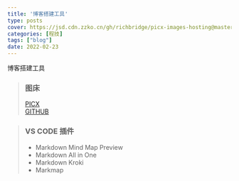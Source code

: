```yaml
---
title: '博客搭建工具'
type: posts
cover: https://jsd.cdn.zzko.cn/gh/richbridge/picx-images-hosting@master/thumbnail/CPA-审计.jpg
categories: [程技]
tags: ["blog"]
date: 2022-02-23
---
```


博客搭建工具

<!--more-->


> ### 图床
> [PICX](https://picx.xpoet.cn/)  
> [GITHUB](https://github.com/)

> ### VS CODE 插件
> - Markdown Mind Map Preview
> - Markdown All in One
> - Markdown Kroki
> - Markmap
